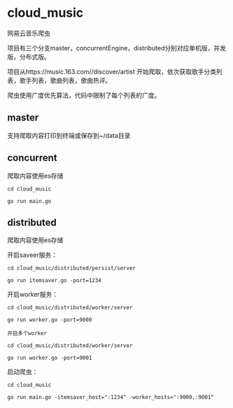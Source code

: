 # cloud_music
网易云音乐爬虫

项目有三个分支master，concurrentEngine，distributed分别对应单机版，并发版，分布式版。

项目从https://music.163.com//discover/artist 开始爬取，依次获取歌手分类列表，歌手列表，歌曲列表，歌曲热评。

爬虫使用广度优先算法，代码中限制了每个列表的广度。

## master
支持爬取内容打印到终端或保存到~/data目录
## concurrent
爬取内容使用es存储

```
cd cloud_music

go run main.go
```
## distributed
爬取内容使用es存储

开启saveer服务：

```
cd cloud_music/distributed/persist/server

go run itemsaver.go -port=1234
```

开启worker服务：

```
cd cloud_music/distributed/worker/server

go run worker.go -port=9000

开启多个worker

cd cloud_music/distributed/worker/server

go run worker.go -port=9001
```

启动爬虫：

```
cd cloud_music

go run main.go -itemsaver_host=":1234" -worker_hosts=":9000,:9001"
```
